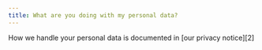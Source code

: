 ```yaml
---
title: What are you doing with my personal data?
---
```


How we handle your personal data is documented in \[our privacy notice]\[2]
